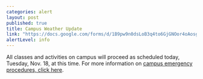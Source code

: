 ```yaml
---
categories: alert
layout: post
published: true
title: Campus Weather Update
link: "https://docs.google.com/forms/d/1B9pw9n0dsLoB3q4to6GjGNOor4oAosgnNo1ZRlcMn40/viewform"
alertLevel: info
---
```


All classes and activities on campus will proceed as scheduled today, Tuesday, Nov. 18, at this time. For more information on [campus emergency procedures, click here](http://www.fredonia.edu/news/CampusReportToday/CancellationsandEmergencies/tabid/1380/Default.aspx).